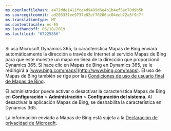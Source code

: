 ```yaml
---
ms.openlocfilehash: e472dde1411fce4d9489d6e4b1b4ef5ac78d9b5b
ms.sourcegitcommit: ad203331ee9737e82ef70206ac04eeb72a5f9c7f
ms.translationtype: MT
ms.contentlocale: es-ES
ms.lasthandoff: 06/18/2019
ms.locfileid: "67225866"
---
```

Si usa Microsoft Dynamics 365, la característica Mapas de Bing enviará automáticamente la dirección a través de Internet al servicio Mapas de Bing para que este muestre un mapa en línea de la dirección que proporcionó Dynamics 365.  Si hace clic en Mapas de Bing en Dynamics 365, se le redirigirá a [www.bing.com/maps](http://www.bing.com/maps). El uso de Mapas de Bing también se rige por las [Condiciones de uso de usuario final de Mapas de Bing](http://go.microsoft.com/?linkid=9710837).  
  
 El administrador puede activar o desactivar la característica Mapas de Bing en **Configuración** > **Administración** > **Configuración del sistema**. Al desactivar la aplicación Mapas de Bing, se deshabilita la característica en Dynamics 365.  
  
 La información enviada a Mapas de Bing está sujeta a la [Declaración de privacidad de Microsoft](http://go.microsoft.com/fwlink/p/?linkid=521839).
